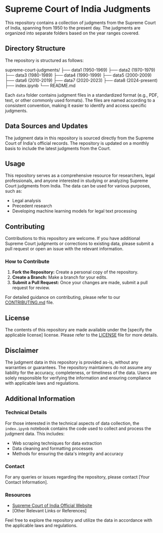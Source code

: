 # Supreme Court of India Judgments

This repository contains a collection of judgments from the Supreme Court of India, spanning from 1950 to the present day. The judgments are organized into separate folders based on the year ranges covered.

## Directory Structure

The repository is structured as follows:

supreme-court-judgments/
├── data1 (1950-1969)
├── data2 (1970-1979)
├── data3 (1980-1989)
├── data4 (1990-1999)
├── data5 (2000-2009)
├── data6 (2010-2019)
├── data7 (2020-2023)
├── data8 (2024-present)
├── index.ipynb
└── README.md

Each `data` folder contains judgment files in a standardized format (e.g., PDF, text, or other commonly used formats). The files are named according to a consistent convention, making it easier to identify and access specific judgments.

## Data Sources and Updates

The judgment data in this repository is sourced directly from the Supreme Court of India's official records. The repository is updated on a monthly basis to include the latest judgments from the Court.

## Usage

This repository serves as a comprehensive resource for researchers, legal professionals, and anyone interested in studying or analyzing Supreme Court judgments from India. The data can be used for various purposes, such as:
- Legal analysis
- Precedent research
- Developing machine learning models for legal text processing

## Contributing

Contributions to this repository are welcome. If you have additional Supreme Court judgments or corrections to existing data, please submit a pull request or open an issue with the relevant information.

### How to Contribute

1. **Fork the Repository:** Create a personal copy of the repository.
2. **Create a Branch:** Make a branch for your edits.
3. **Submit a Pull Request:** Once your changes are made, submit a pull request for review.

For detailed guidance on contributing, please refer to our [CONTRIBUTING.md](CONTRIBUTING.md) file.

## License

The contents of this repository are made available under the [specify the applicable license] license. Please refer to the [LICENSE](LICENSE) file for more details.

## Disclaimer

The judgment data in this repository is provided as-is, without any warranties or guarantees. The repository maintainers do not assume any liability for the accuracy, completeness, or timeliness of the data. Users are solely responsible for verifying the information and ensuring compliance with applicable laws and regulations.

## Additional Information

### Technical Details

For those interested in the technical aspects of data collection, the `index.ipynb` notebook contains the code used to collect and process the judgment data. This includes:
- Web scraping techniques for data extraction
- Data cleaning and formatting processes
- Methods for ensuring the data's integrity and accuracy

### Contact

For any queries or issues regarding the repository, please contact [Your Contact Information].

### Resources

- [Supreme Court of India Official Website](https://www.sci.gov.in)
- [Other Relevant Links or References]

Feel free to explore the repository and utilize the data in accordance with the applicable laws and regulations.
